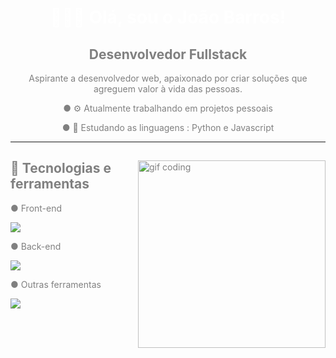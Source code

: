 <div align="center" style="color: grey;">
    <h1 style="color:white">👨🏻‍💻 Olá, sou o João Barros!</h1>
    <h2> Desenvolvedor Fullstack</h2>
    <p>Aspirante a desenvolvedor web, apaixonado por criar soluções que agreguem valor à vida das pessoas.</p>
    <p>● ⚙️ Atualmente trabalhando em projetos pessoais</p>
    <p>● 📖 Estudando as linguagens : Python e Javascript</p>
</div>

---

<div align="left" style="color: grey;">
    <img src="https://i.pinimg.com/originals/06/60/ef/0660efe82fa3da42ed56eef013171835.gif" alt="gif coding" min-width="300px" max-width="300px" width="300px" align="right">
    <h2>🔧 Tecnologias e ferramentas</h2>
    <p>● Front-end</p>
    <img src="https://skillicons.dev/icons?i=html,css,scss" />
    <p>● Back-end</p>
    <img src="https://skillicons.dev/icons?i=python,javascript,nodejs,typescript" />
    <p>● Outras ferramentas</p>
    <img src="https://skillicons.dev/icons?i=git," />
</div>
